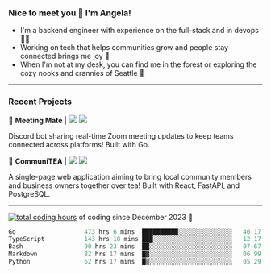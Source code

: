 ### Nice to meet you 👋 I'm Angela!

- I'm a backend engineer with experience on the full-stack and in devops 👩‍💻
- Working on tech that helps communities grow and people stay connected brings me joy 🤝
- When I'm not at my desk, you can find me in the forest or exploring the cozy nooks and crannies of Seattle 🧋

---

### Recent Projects

👾 **Meeting Mate** | [![](https://img.shields.io/badge/Code-violet.svg?style=flat-square)](https://github.com/angelajfisher/meeting-mate) [![](https://img.shields.io/badge/Site-violet.svg?style=flat-square)](https://angelajfisher.com/projects/meeting-mate)

Discord bot sharing real-time Zoom meeting updates to keep teams connected across platforms! Built with Go.

🍵 **CommuniTEA** | [![](https://img.shields.io/badge/Code-green.svg?style=flat-square)](https://gitlab.com/angelajfisher/communiTEA) [![](https://img.shields.io/badge/Demo-green.svg?style=flat-square)](https://angelajfisher.gitlab.io/communiTEA/)

A single-page web application aiming to bring local community members and business owners together over tea!  Built with React, FastAPI, and PostgreSQL.

---

<a href="https://wakatime.com/@018c1e94-8745-411f-aea1-f33be044d952"><img src="https://wakatime.com/badge/user/018c1e94-8745-411f-aea1-f33be044d952.svg?style=flat-square" alt="total coding hours" /></a> of coding since December 2023 🌊<br>
<!--START_SECTION:waka-->

```go
Go                   473 hrs 6 mins  ██████████░░░░░░░░░░░░░░░   40.17 %
TypeScript           143 hrs 18 mins ███░░░░░░░░░░░░░░░░░░░░░░   12.17 %
Bash                 90 hrs 23 mins  ██░░░░░░░░░░░░░░░░░░░░░░░   07.67 %
Markdown             82 hrs 17 mins  █▓░░░░░░░░░░░░░░░░░░░░░░░   06.99 %
Python               62 hrs 17 mins  █▒░░░░░░░░░░░░░░░░░░░░░░░   05.29 %
```

<!--END_SECTION:waka--> 
